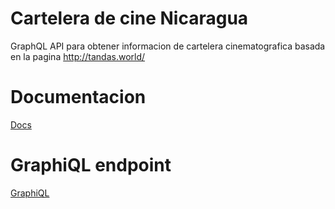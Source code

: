 # Cartelera de cine Nicaragua

GraphQL API para obtener informacion de cartelera cinematografica basada en la pagina http://tandas.world/

# Documentacion

[Docs](https://cartelera-api.firebaseapp.com)

# GraphiQL endpoint

[GraphiQL](https://cartelera-api.firebaseapp.com/graphql)
